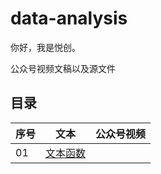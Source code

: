 # data-analysis

你好，我是悦创。

公众号视频文稿以及源文件



## 目录

| 序号 | 文本                                       | 公众号视频 |
| ---- | ------------------------------------------ | ---------- |
| 01   | [文本函数](01-Excel/01-文本函数/README.md) |            |

